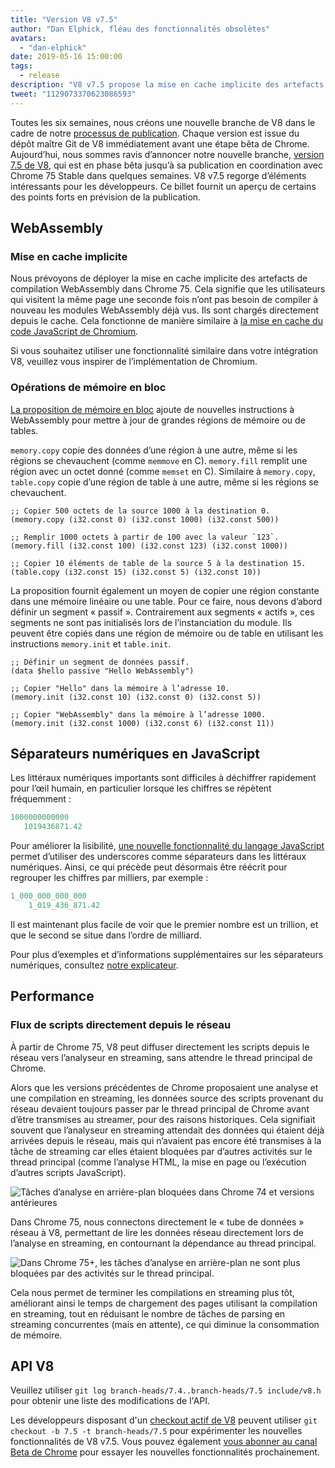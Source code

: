 ```yaml
---
title: "Version V8 v7.5"
author: "Dan Elphick, fléau des fonctionnalités obsolètes"
avatars:
  - "dan-elphick"
date: 2019-05-16 15:00:00
tags:
  - release
description: "V8 v7.5 propose la mise en cache implicite des artefacts de compilation WebAssembly, des opérations de mémoire en bloc, des séparateurs numériques en JavaScript, et bien plus encore !"
tweet: "1129073370623086593"
---
```

Toutes les six semaines, nous créons une nouvelle branche de V8 dans le cadre de notre [processus de publication](/docs/release-process). Chaque version est issue du dépôt maître Git de V8 immédiatement avant une étape bêta de Chrome. Aujourd’hui, nous sommes ravis d’annoncer notre nouvelle branche, [version 7.5 de V8](https://chromium.googlesource.com/v8/v8.git/+log/branch-heads/7.5), qui est en phase bêta jusqu’à sa publication en coordination avec Chrome 75 Stable dans quelques semaines. V8 v7.5 regorge d’éléments intéressants pour les développeurs. Ce billet fournit un aperçu de certains des points forts en prévision de la publication.

<!--truncate-->
## WebAssembly

### Mise en cache implicite

Nous prévoyons de déployer la mise en cache implicite des artefacts de compilation WebAssembly dans Chrome 75. Cela signifie que les utilisateurs qui visitent la même page une seconde fois n’ont pas besoin de compiler à nouveau les modules WebAssembly déjà vus. Ils sont chargés directement depuis le cache. Cela fonctionne de manière similaire à [la mise en cache du code JavaScript de Chromium](/blog/code-caching-for-devs).

Si vous souhaitez utiliser une fonctionnalité similaire dans votre intégration V8, veuillez vous inspirer de l’implémentation de Chromium.

### Opérations de mémoire en bloc

[La proposition de mémoire en bloc](https://github.com/webassembly/bulk-memory-operations) ajoute de nouvelles instructions à WebAssembly pour mettre à jour de grandes régions de mémoire ou de tables.

`memory.copy` copie des données d’une région à une autre, même si les régions se chevauchent (comme `memmove` en C). `memory.fill` remplit une région avec un octet donné (comme `memset` en C). Similaire à `memory.copy`, `table.copy` copie d’une région de table à une autre, même si les régions se chevauchent.

```wasm
;; Copier 500 octets de la source 1000 à la destination 0.
(memory.copy (i32.const 0) (i32.const 1000) (i32.const 500))

;; Remplir 1000 octets à partir de 100 avec la valeur `123`.
(memory.fill (i32.const 100) (i32.const 123) (i32.const 1000))

;; Copier 10 éléments de table de la source 5 à la destination 15.
(table.copy (i32.const 15) (i32.const 5) (i32.const 10))
```

La proposition fournit également un moyen de copier une région constante dans une mémoire linéaire ou une table. Pour ce faire, nous devons d’abord définir un segment « passif ». Contrairement aux segments « actifs », ces segments ne sont pas initialisés lors de l’instanciation du module. Ils peuvent être copiés dans une région de mémoire ou de table en utilisant les instructions `memory.init` et `table.init`.

```wasm
;; Définir un segment de données passif.
(data $hello passive "Hello WebAssembly")

;; Copier "Hello" dans la mémoire à l’adresse 10.
(memory.init (i32.const 10) (i32.const 0) (i32.const 5))

;; Copier "WebAssembly" dans la mémoire à l’adresse 1000.
(memory.init (i32.const 1000) (i32.const 6) (i32.const 11))
```

## Séparateurs numériques en JavaScript

Les littéraux numériques importants sont difficiles à déchiffrer rapidement pour l’œil humain, en particulier lorsque les chiffres se répètent fréquemment :

```js
1000000000000
   1019436871.42
```

Pour améliorer la lisibilité, [une nouvelle fonctionnalité du langage JavaScript](/features/numeric-separators) permet d’utiliser des underscores comme séparateurs dans les littéraux numériques. Ainsi, ce qui précède peut désormais être réécrit pour regrouper les chiffres par milliers, par exemple :

```js
1_000_000_000_000
    1_019_436_871.42
```

Il est maintenant plus facile de voir que le premier nombre est un trillion, et que le second se situe dans l’ordre de milliard.

Pour plus d’exemples et d’informations supplémentaires sur les séparateurs numériques, consultez [notre explicateur](/features/numeric-separators).

## Performance

### Flux de scripts directement depuis le réseau

À partir de Chrome 75, V8 peut diffuser directement les scripts depuis le réseau vers l’analyseur en streaming, sans attendre le thread principal de Chrome.

Alors que les versions précédentes de Chrome proposaient une analyse et une compilation en streaming, les données source des scripts provenant du réseau devaient toujours passer par le thread principal de Chrome avant d’être transmises au streamer, pour des raisons historiques. Cela signifiait souvent que l’analyseur en streaming attendait des données qui étaient déjà arrivées depuis le réseau, mais qui n’avaient pas encore été transmises à la tâche de streaming car elles étaient bloquées par d’autres activités sur le thread principal (comme l’analyse HTML, la mise en page ou l’exécution d’autres scripts JavaScript).

![Tâches d’analyse en arrière-plan bloquées dans Chrome 74 et versions antérieures](/_img/v8-release-75/before.jpg)

Dans Chrome 75, nous connectons directement le « tube de données » réseau à V8, permettant de lire les données réseau directement lors de l’analyse en streaming, en contournant la dépendance au thread principal.

![Dans Chrome 75+, les tâches d’analyse en arrière-plan ne sont plus bloquées par des activités sur le thread principal.](/_img/v8-release-75/after.jpg)

Cela nous permet de terminer les compilations en streaming plus tôt, améliorant ainsi le temps de chargement des pages utilisant la compilation en streaming, tout en réduisant le nombre de tâches de parsing en streaming concurrentes (mais en attente), ce qui diminue la consommation de mémoire.

## API V8

Veuillez utiliser `git log branch-heads/7.4..branch-heads/7.5 include/v8.h` pour obtenir une liste des modifications de l'API.

Les développeurs disposant d'un [checkout actif de V8](/docs/source-code#using-git) peuvent utiliser `git checkout -b 7.5 -t branch-heads/7.5` pour expérimenter les nouvelles fonctionnalités de V8 v7.5. Vous pouvez également [vous abonner au canal Beta de Chrome](https://www.google.com/chrome/browser/beta.html) pour essayer les nouvelles fonctionnalités prochainement.
